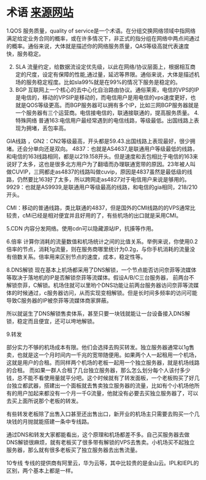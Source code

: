 # 术语  [来源网站](https://duangks.com/)
1.QOS
服务质量，quality of service是一个术语。在分组交换网络领域中指网络满足给定业务合同的概率，或在许多情况下，非正式的指分组在网络中两点间通过的概率。通俗来说，大体就是描述你的网络服务质量，QAS等级高就代表速度快，服务稳定。

2. SLA
流量约定，给数据流设定优先级，以此在网络/协议层面上，根据相互商定的尺度，设定有保障的性能,通过量，延迟等界限。通俗来说，大体是描述机场的服务稳定程度。比如sla99%就是在99%的情况下服务是稳定的。
3. BGP
互联网上一个核心的去中心化自治路由协议。通俗莱索，电信的VPS的IP是电信的，移动的VPSIP是移动的，而电信用户是用电信的vps速度更好，也就是QOS等级更高。而BGP服务器可以拥有多个IP，比如三网BGP服务器就是一个服务器有三个运营商。电信接电信的，联通接联通的，提高服务质量。
4.特殊网络
普通163:电信用户最经常遇到的电信线路，等级最低。出国线路上表现为拥堵，丢包率高。

GIA线路 ，GN2：CN2等级最高，开头都是59.43.出国线路上表现最好，很少拥堵。还会分单向还是双向。
4837：也就是AS4637,是联通用户等级最低的线路，和电信的163线路相同，都是以219.158开头。但是速度和丢包相比于电信的163来说好了太多，这也是很多北方用户为了翻墙而办理联通宽带的原因。23年被人叫做CUVIP，三网都走as4837的线路叫做cuvip，原因是4837虽然是最低级的线路，仍然要比163好了太多，所以跨网走as4827对于电信用户来说是够用的。
9929：也就是AS9939,是联通用户等级最高的线路，和电信的gia相同，218/210开头。

CMI：移动的普通线路，类比联通的4837，但是国外的CMI线路的的VPS通常比较贵，cMi已经是相对便宜并且好用的了，有些机场的出口就是采用CMI。

5.CDN
内容分发网络。使用cdn可以隐藏源站IP，抗揍等作用。

6.倍率
计算你消耗的流量数值和机场统计之间的比值关系。举例来说，你使用0.2倍率的节点，消耗1g流量，则在服务商哪里统计为0.2g，与你手机消耗的流量没有倍数关系。倍率用来区别节点的速度，成本，稳定性等。

8.DNS解锁
现在基本上机场都采用了DNS解锁，一个节点能否访问奈菲等流媒体等取决于落地机的IP是否解锁奈菲等流媒体。假设A/B/C三台服务器， 前两台不解锁奈菲，C解锁。机场住就可以里哟个DNS功能让前两台服务器访问奈菲等流媒体的时候通过，c服务器访问，从而实现变相解锁。但是长时间多频率的访问可能导致C服务器的IP被奈菲等流媒体商家屏蔽。

所以就诞生了DNS解锁售卖体系，甚至只要一块钱就能让一台设备接入DNS解锁，稳定而且便宜，还可以垮地解锁。

9.转发

部分实力不够的机场成本有限。他们会选择去购买转发。独立服务器通常以1g售卖，也就是这一个月时间内一千兆的宽带随便用。如果两个人一起租用一个机场，这就是用户的合租。而同样两个机场的老板一起用一个独立服务器，就是机场线路的合租。
而如果一群人合租了几台独立服务器，那么怎么划分每个人该付多少钱，总不能不看使用量就平分吧。这个时候就有了转发面板，一个老板购买了好几台独立都武器，搭建出一个面板就去售卖独立服务器的流量，比如有个小机场他所有的用户加起来都没有一个月一千G流量，他就没有必要去买独立服务器了，可以去买上面所说那个老板的转发。

有些转发老板除了出售入口甚至还出售出口，新开业的机场主只需要去购买一个几块钱的月抛就能搭建一条中专线路。

通过DNS和转发大家都能看出，这个原理和机场都差不多。自己买服务器去做DNS解锁很麻烦，就有老板买了很多带有解锁的VPS去售卖。小机场买不起独立服务器，那么就有很多老板买了独立服务器去出售流量。

10专线
专线的提供商有阿里云，华为云等，其中比较贵的是金山云。IPL和IEPL的区别，两个基本上都是一样。